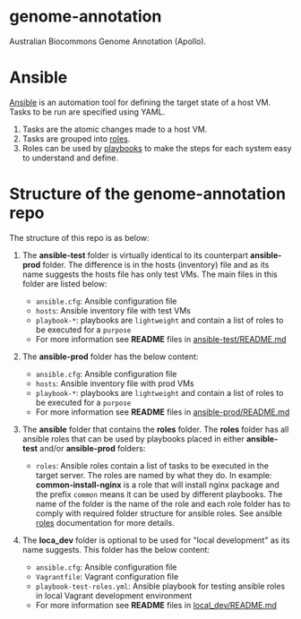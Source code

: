 # genome-annotation
Australian Biocommons Genome Annotation (Apollo).  

# Ansible

[Ansible](https://www.ansible.com/) is an automation tool for defining the target state of a host VM. Tasks to be run are specified using YAML.
1. Tasks are the atomic changes made to a host VM. 
2. Tasks are grouped into [roles](https://docs.ansible.com/ansible/latest/user_guide/playbooks_reuse_roles.html).
3. Roles can be used by [playbooks](https://docs.ansible.com/ansible/latest/user_guide/playbooks.html) to make the steps for each system easy to understand and define.

# Structure of the genome-annotation repo
The structure of this repo is as below: 

1. The **ansible-test** folder is virtually identical to its counterpart **ansible-prod** folder. The difference is in the hosts (inventory) file and as its name suggests the hosts file has only test VMs. The main files in this folder are listed below:
   
   - `ansible.cfg`: Ansible configuration file
   - `hosts`: Ansible inventory file with test VMs
   - `playbook-*`: playbooks are `lightweight` and contain a list of roles to be executed for a `purpose`
   - For more information see **README** files in [ansible-test/README.md](ansible-test/README.md)

2. The **ansible-prod** folder has the below content:
   
   - `ansible.cfg`: Ansible configuration file
   - `hosts`: Ansible inventory file with prod VMs
   - `playbook-*`: playbooks are `lightweight` and contain a list of roles to be executed for a `purpose`
   - For more information see **README** files in [ansible-prod/README.md](ansible-prod/README.md) 

3. The **ansible** folder that contains the **roles** folder. The **roles** folder has all ansible roles that can be used by playbooks placed in either **ansible-test** and/or **ansible-prod** folders: 

   - `roles`: Ansible roles contain a list of tasks to be executed in the target server. The roles are named by what they do. In example: **common-install-nginx** is a role that will install nginx package and the prefix `common` means it can be used by different playbooks.  The name of the folder is the name of the role and each role folder has to comply with required folder structure for ansible roles. See ansible [roles](https://docs.ansible.com/ansible/latest/user_guide/playbooks_reuse_roles.html) documentation for more details.

4. The **loca_dev** folder is optional to be used for "local development" as its name suggests. This folder has the below content:
   - `ansible.cfg`: Ansible configuration file
   - `Vagrantfile`: Vagrant configuration file
   - `playbook-test-roles.yml`: Ansible playbook for testing ansible roles in local Vagrant development environment
   - For more information see **README** files in [local_dev/README.md](local_dev/README.md) 
